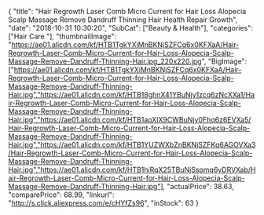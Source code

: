 {
	"title": "Hair Regrowth Laser Comb Micro Current for Hair Loss Alopecia Scalp Massage Remove Dandruff Thinning Hair Health Repair Growth",
	"date": "2018-10-31 10:30:20",
	"SubCat": ["Beauty & Health"],
	"categories": ["Hair Care "],
	"thumbnailImage": "https://ae01.alicdn.com/kf/HTB1TgkYXiMnBKNjSZFCq6x0KFXaA/Hair-Regrowth-Laser-Comb-Micro-Current-for-Hair-Loss-Alopecia-Scalp-Massage-Remove-Dandruff-Thinning-Hair.jpg_220x220.jpg",
	"BigImage": ["https://ae01.alicdn.com/kf/HTB1TgkYXiMnBKNjSZFCq6x0KFXaA/Hair-Regrowth-Laser-Comb-Micro-Current-for-Hair-Loss-Alopecia-Scalp-Massage-Remove-Dandruff-Thinning-Hair.jpg","https://ae01.alicdn.com/kf/HTB18ghnX41YBuNjy1zcq6zNcXXa1/Hair-Regrowth-Laser-Comb-Micro-Current-for-Hair-Loss-Alopecia-Scalp-Massage-Remove-Dandruff-Thinning-Hair.jpg","https://ae01.alicdn.com/kf/HTB1apXlX9CWBuNjy0Fhq6z6EVXa5/Hair-Regrowth-Laser-Comb-Micro-Current-for-Hair-Loss-Alopecia-Scalp-Massage-Remove-Dandruff-Thinning-Hair.jpg","https://ae01.alicdn.com/kf/HTB1YUZWXbZnBKNjSZFKq6AGOVXa3/Hair-Regrowth-Laser-Comb-Micro-Current-for-Hair-Loss-Alopecia-Scalp-Massage-Remove-Dandruff-Thinning-Hair.jpg","https://ae01.alicdn.com/kf/HTB1hiRqX25TBuNjSspmq6yDRVXab/Hair-Regrowth-Laser-Comb-Micro-Current-for-Hair-Loss-Alopecia-Scalp-Massage-Remove-Dandruff-Thinning-Hair.jpg"],
	"actualPrice": 38.63,
	"comparePrice": 68.99,
	"linkurl": "http://s.click.aliexpress.com/e/cHYfZs96",
	"inStock": 63
}
